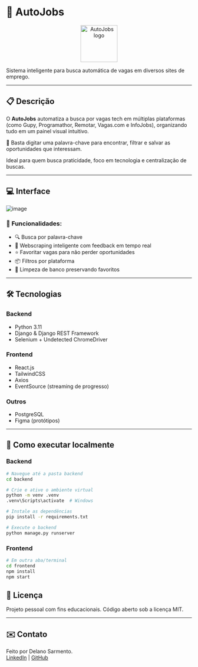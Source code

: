 # 🤖 AutoJobs

<p align="center">
  <img src="public/robot-icon.png" width="100" alt="AutoJobs logo">
</p>

Sistema inteligente para busca automática de vagas em diversos sites de emprego.

---

## 📋 Descrição

O **AutoJobs** automatiza a busca por vagas tech em múltiplas plataformas (como Gupy, Programathor, Remotar, Vagas.com e InfoJobs), organizando tudo em um painel visual intuitivo.

🔎 Basta digitar uma palavra-chave para encontrar, filtrar e salvar as oportunidades que interessam.

Ideal para quem busca praticidade, foco em tecnologia e centralização de buscas.

---

## 💻 Interface

![image](https://github.com/user-attachments/assets/cd9922e6-ec13-4132-b552-02c02142e3a7)


### 🎯 Funcionalidades:
- 🔍 Busca por palavra-chave
- 🧠 Webscraping inteligente com feedback em tempo real
- ⭐ Favoritar vagas para não perder oportunidades
- 📦 Filtros por plataforma
- 🧹 Limpeza de banco preservando favoritos

---

## 🛠️ Tecnologias

### Backend
- Python 3.11
- Django & Django REST Framework
- Selenium + Undetected ChromeDriver

### Frontend
- React.js
- TailwindCSS
- Axios
- EventSource (streaming de progresso)

### Outros
- PostgreSQL
- Figma (protótipos)

---

## 🚀 Como executar localmente

### Backend
```bash
# Navegue até a pasta backend
cd backend

# Crie e ative o ambiente virtual
python -m venv .venv
.venv\Scripts\activate  # Windows

# Instale as dependências
pip install -r requirements.txt

# Execute o backend
python manage.py runserver
```

### Frontend
```bash
# Em outra aba/terminal
cd frontend
npm install
npm start
```

## 📄 Licença
Projeto pessoal com fins educacionais. Código aberto sob a licença MIT.

---

## ✉️ Contato

Feito por Delano Sarmento.  
[LinkedIn](https://www.linkedin.com/in/delanosarmento/) | [GitHub](https://github.com/SarmentoDelano)
